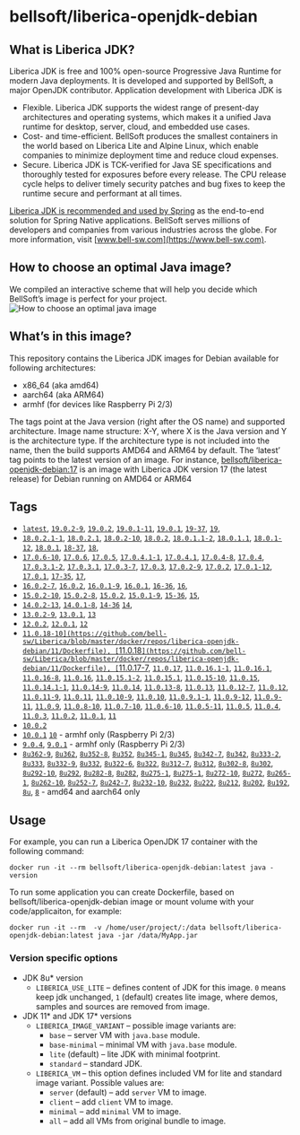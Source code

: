# bellsoft/liberica-openjdk-debian

## What is Liberica JDK?
Liberica JDK is free and 100% open-source Progressive Java Runtime for modern Java deployments. It is developed and supported by BellSoft, a major OpenJDK contributor. Application development with Liberica JDK is

*  Flexible. Liberica JDK supports the widest range of present-day architectures and operating systems, which makes it a unified Java runtime for desktop, server, cloud, and embedded use cases.
* Cost- and time-efficient. BellSoft produces the smallest containers in the world based on Liberica Lite and Alpine Linux, which enable companies to minimize deployment time and reduce cloud expenses.
* Secure. Liberica JDK is TCK-verified for Java SE specifications and thoroughly tested for exposures before every release. The CPU release cycle helps to deliver timely security patches and bug fixes to keep the runtime secure and performant at all times.

[Liberica JDK is recommended and used by Spring](https://spring.io/quickstart) as the end-to-end solution for Spring Native applications.
BellSoft serves millions of developers and companies from various industries across the globe. For more information, visit [www.bell-sw.com](https://www.bell-sw.com).

## How to choose an optimal Java image?

We compiled an interactive scheme that will help you decide which BellSoft’s image is perfect for your project.
![How to choose an optimal java image](https://download.bell-sw.com/static/images/how-to-choose-optimal-java-image.jpg)


## What’s in this image?

This repository contains the Liberica JDK images for Debian available for following architectures:

* x86_64 (aka amd64)
* aarch64 (aka ARM64)
* armhf (for devices like Raspberry Pi 2/3)

The tags point at the Java version (right after the OS name) and supported architecture.
Image name structure:
X-Y,
where X is the Java version and Y is the architecture type. If the architecture type is not included into the name, then the build supports AMD64 and ARM64 by default.
The ‘latest’ tag points to the latest version of an image.
For instance, [bellsoft/liberica-openjdk-debian:17](https://hub.docker.com/layers/bellsoft/liberica-openjdk-debian/17/images/sha256-305f23015e1a40436624b5ea1928051a39cd1484a6ee68553006cc1a38eb1b76?context=explore) is an image with Liberica JDK version 17 (the latest release) for Debian running on AMD64 or ARM64

## Tags

* [`latest`](https://github.com/bell-sw/Liberica/blob/master/docker/repos/liberica-openjdk-debian/19/Dockerfile),
[`19.0.2-9`](https://github.com/bell-sw/Liberica/blob/master/docker/repos/liberica-openjdk-debian/19/Dockerfile),
[`19.0.2`](https://github.com/bell-sw/Liberica/blob/master/docker/repos/liberica-openjdk-debian/19/Dockerfile),
[`19.0.1-11`](https://github.com/bell-sw/Liberica/blob/master/docker/repos/liberica-openjdk-debian/19/Dockerfile),
[`19.0.1`](https://github.com/bell-sw/Liberica/blob/master/docker/repos/liberica-openjdk-debian/19/Dockerfile),
[`19-37`](https://github.com/bell-sw/Liberica/blob/master/docker/repos/liberica-openjdk-debian/19/Dockerfile),
[`19`](https://github.com/bell-sw/Liberica/blob/master/docker/repos/liberica-openjdk-debian/19/Dockerfile),
* [`18.0.2.1-1`](https://github.com/bell-sw/Liberica/blob/master/docker/repos/liberica-openjdk-debian/18/Dockerfile),
[`18.0.2.1`](https://github.com/bell-sw/Liberica/blob/master/docker/repos/liberica-openjdk-debian/18/Dockerfile),
[`18.0.2-10`](https://github.com/bell-sw/Liberica/blob/master/docker/repos/liberica-openjdk-debian/18/Dockerfile),
[`18.0.2`](https://github.com/bell-sw/Liberica/blob/master/docker/repos/liberica-openjdk-debian/18/Dockerfile),
[`18.0.1.1-2`](https://github.com/bell-sw/Liberica/blob/master/docker/repos/liberica-openjdk-debian/18/Dockerfile),
[`18.0.1.1`](https://github.com/bell-sw/Liberica/blob/master/docker/repos/liberica-openjdk-debian/18/Dockerfile),
[`18.0.1-12`](https://github.com/bell-sw/Liberica/blob/master/docker/repos/liberica-openjdk-debian/18/Dockerfile),
[`18.0.1`](https://github.com/bell-sw/Liberica/blob/master/docker/repos/liberica-openjdk-debian/18/Dockerfile),
[`18-37`](https://github.com/bell-sw/Liberica/blob/master/docker/repos/liberica-openjdk-debian/18/Dockerfile),
[`18`](https://github.com/bell-sw/Liberica/blob/master/docker/repos/liberica-openjdk-debian/18/Dockerfile),
* [`17.0.6-10`](https://github.com/bell-sw/Liberica/blob/master/docker/repos/liberica-openjdk-debian/17/Dockerfile),
[`17.0.6`](https://github.com/bell-sw/Liberica/blob/master/docker/repos/liberica-openjdk-debian/17/Dockerfile),
[`17.0.5`](https://github.com/bell-sw/Liberica/blob/master/docker/repos/liberica-openjdk-debian/17/Dockerfile),
[`17.0.4.1-1`](https://github.com/bell-sw/Liberica/blob/master/docker/repos/liberica-openjdk-debian/17/Dockerfile),
[`17.0.4.1`](https://github.com/bell-sw/Liberica/blob/master/docker/repos/liberica-openjdk-debian/17/Dockerfile),
[`17.0.4-8`](https://github.com/bell-sw/Liberica/blob/master/docker/repos/liberica-openjdk-debian/17/Dockerfile),
[`17.0.4`](https://github.com/bell-sw/Liberica/blob/master/docker/repos/liberica-openjdk-debian/17/Dockerfile),
[`17.0.3.1-2`](https://github.com/bell-sw/Liberica/blob/master/docker/repos/liberica-openjdk-debian/17/Dockerfile),
[`17.0.3.1`](https://github.com/bell-sw/Liberica/blob/master/docker/repos/liberica-openjdk-debian/17/Dockerfile),
[`17.0.3-7`](https://github.com/bell-sw/Liberica/blob/master/docker/repos/liberica-openjdk-debian/17/Dockerfile),
[`17.0.3`](https://github.com/bell-sw/Liberica/blob/master/docker/repos/liberica-openjdk-debian/17/Dockerfile),
[`17.0.2-9`](https://github.com/bell-sw/Liberica/blob/master/docker/repos/liberica-openjdk-debian/17/Dockerfile),
[`17.0.2`](https://github.com/bell-sw/Liberica/blob/master/docker/repos/liberica-openjdk-debian/17/Dockerfile),
[`17.0.1-12`](https://github.com/bell-sw/Liberica/blob/master/docker/repos/liberica-openjdk-debian/17/Dockerfile),
[`17.0.1`](https://github.com/bell-sw/Liberica/blob/master/docker/repos/liberica-openjdk-debian/17/Dockerfile),
[`17-35`](https://github.com/bell-sw/Liberica/blob/master/docker/repos/liberica-openjdk-debian/17/Dockerfile),
[`17`](https://github.com/bell-sw/Liberica/blob/master/docker/repos/liberica-openjdk-debian/17/Dockerfile),
* [`16.0.2-7`](https://github.com/bell-sw/Liberica/blob/master/docker/repos/liberica-openjdk-debian/16/Dockerfile),
[`16.0.2`](https://github.com/bell-sw/Liberica/blob/master/docker/repos/liberica-openjdk-debian/16/Dockerfile),
[`16.0.1-9`](https://github.com/bell-sw/Liberica/blob/master/docker/repos/liberica-openjdk-debian/16/Dockerfile),
[`16.0.1`](https://github.com/bell-sw/Liberica/blob/master/docker/repos/liberica-openjdk-debian/16/Dockerfile),
[`16-36`](https://github.com/bell-sw/Liberica/blob/master/docker/repos/liberica-openjdk-debian/16/Dockerfile),
[`16`](https://github.com/bell-sw/Liberica/blob/master/docker/repos/liberica-openjdk-debian/16/Dockerfile),
* [`15.0.2-10`](https://github.com/bell-sw/Liberica/blob/master/docker/repos/liberica-openjdk-debian/15/Dockerfile),
[`15.0.2-8`](https://github.com/bell-sw/Liberica/blob/master/docker/repos/liberica-openjdk-debian/15/Dockerfile),
[`15.0.2`](https://github.com/bell-sw/Liberica/blob/master/docker/repos/liberica-openjdk-debian/15/Dockerfile),
[`15.0.1-9`](https://github.com/bell-sw/Liberica/blob/master/docker/repos/liberica-openjdk-debian/15/Dockerfile),
[`15-36`](https://github.com/bell-sw/Liberica/blob/master/docker/repos/liberica-openjdk-debian/15/Dockerfile),
[`15`](https://github.com/bell-sw/Liberica/blob/master/docker/repos/liberica-openjdk-debian/15/Dockerfile),
* [`14.0.2-13`](https://github.com/bell-sw/Liberica/blob/master/docker/repos/liberica-openjdk-debian/14/Dockerfile),
[`14.0.1-8`](https://github.com/bell-sw/Liberica/blob/master/docker/repos/liberica-openjdk-debian/14/Dockerfile),
[`14-36`](https://github.com/bell-sw/Liberica/blob/master/docker/repos/liberica-openjdk-debian/old/14.0.0/Dockerfile)
[`14`](https://github.com/bell-sw/Liberica/blob/master/docker/repos/liberica-openjdk-debian/14/Dockerfile),
* [`13.0.2-9`](https://github.com/bell-sw/Liberica/blob/master/docker/repos/liberica-openjdk-debian/13/Dockerfile),
[`13.0.1`](https://github.com/bell-sw/Liberica/blob/master/docker/repos/liberica-openjdk-debian/old/13.0.1/Dockerfile),
[`13`](https://github.com/bell-sw/Liberica/blob/master/docker/repos/liberica-openjdk-debian/old/13.0.0/Dockerfile)
* [`12.0.2`](https://github.com/bell-sw/Liberica/blob/master/docker/repos/liberica-openjdk-debian/old/12.0.2/Dockerfile),
[`12.0.1`](https://github.com/bell-sw/Liberica/blob/master/docker/repos/liberica-openjdk-debian/old/12.0.1/Dockerfile),
[`12`](https://github.com/bell-sw/Liberica/blob/master/docker/repos/liberica-openjdk-debian/old/12.0.0/Dockerfile)
* [`11.0.18-10](https://github.com/bell-sw/Liberica/blob/master/docker/repos/liberica-openjdk-debian/11/Dockerfile),
[`11.0.18`](https://github.com/bell-sw/Liberica/blob/master/docker/repos/liberica-openjdk-debian/11/Dockerfile),
[`11.0.17-7](https://github.com/bell-sw/Liberica/blob/master/docker/repos/liberica-openjdk-debian/11/Dockerfile),
[`11.0.17`](https://github.com/bell-sw/Liberica/blob/master/docker/repos/liberica-openjdk-debian/11/Dockerfile),
[`11.0.16.1-1`](https://github.com/bell-sw/Liberica/blob/master/docker/repos/liberica-openjdk-debian/11/Dockerfile),
[`11.0.16.1`](https://github.com/bell-sw/Liberica/blob/master/docker/repos/liberica-openjdk-debian/11/Dockerfile),
[`11.0.16-8`](https://github.com/bell-sw/Liberica/blob/master/docker/repos/liberica-openjdk-debian/11/Dockerfile),
[`11.0.16`](https://github.com/bell-sw/Liberica/blob/master/docker/repos/liberica-openjdk-debian/11/Dockerfile),
[`11.0.15.1-2`](https://github.com/bell-sw/Liberica/blob/master/docker/repos/liberica-openjdk-debian/11/Dockerfile),
[`11.0.15.1`](https://github.com/bell-sw/Liberica/blob/master/docker/repos/liberica-openjdk-debian/11/Dockerfile),
[`11.0.15-10`](https://github.com/bell-sw/Liberica/blob/master/docker/repos/liberica-openjdk-debian/11/Dockerfile),
[`11.0.15`](https://github.com/bell-sw/Liberica/blob/master/docker/repos/liberica-openjdk-debian/11/Dockerfile),
[`11.0.14.1-1`](https://github.com/bell-sw/Liberica/blob/master/docker/repos/liberica-openjdk-debian/11/Dockerfile),
[`11.0.14-9`](https://github.com/bell-sw/Liberica/blob/master/docker/repos/liberica-openjdk-debian/11/Dockerfile),
[`11.0.14`](https://github.com/bell-sw/Liberica/blob/master/docker/repos/liberica-openjdk-debian/11/Dockerfile),
[`11.0.13-8`](https://github.com/bell-sw/Liberica/blob/master/docker/repos/liberica-openjdk-debian/11/Dockerfile),
[`11.0.13`](https://github.com/bell-sw/Liberica/blob/master/docker/repos/liberica-openjdk-debian/11/Dockerfile),
[`11.0.12-7`](https://github.com/bell-sw/Liberica/blob/master/docker/repos/liberica-openjdk-debian/11/Dockerfile),
[`11.0.12`](https://github.com/bell-sw/Liberica/blob/master/docker/repos/liberica-openjdk-debian/11/Dockerfile),
[`11.0.11-9`](https://github.com/bell-sw/Liberica/blob/master/docker/repos/liberica-openjdk-debian/11/Dockerfile),
[`11.0.11`](https://github.com/bell-sw/Liberica/blob/master/docker/repos/liberica-openjdk-debian/11/Dockerfile),
[`11.0.10-9`](https://github.com/bell-sw/Liberica/blob/master/docker/repos/liberica-openjdk-debian/11/Dockerfile),
[`11.0.10`](https://github.com/bell-sw/Liberica/blob/master/docker/repos/liberica-openjdk-debian/11/Dockerfile),
[`11.0.9.1-1`](https://github.com/bell-sw/Liberica/blob/master/docker/repos/liberica-openjdk-debian/11/Dockerfile),
[`11.0.9-12`](https://github.com/bell-sw/Liberica/blob/master/docker/repos/liberica-openjdk-debian/11/Dockerfile),
[`11.0.9-11`](https://github.com/bell-sw/Liberica/blob/master/docker/repos/liberica-openjdk-debian/11/Dockerfile),
[`11.0.9`](https://github.com/bell-sw/Liberica/blob/master/docker/repos/liberica-openjdk-debian/11/Dockerfile),
[`11.0.8-10`](https://github.com/bell-sw/Liberica/blob/master/docker/repos/liberica-openjdk-debian/11/Dockerfile),
[`11.0.7-10`](https://github.com/bell-sw/Liberica/blob/master/docker/repos/liberica-openjdk-debian/11/Dockerfile),
[`11.0.6-10`](https://github.com/bell-sw/Liberica/blob/master/docker/repos/liberica-openjdk-debian/11/Dockerfile),
[`11.0.5-11`](https://github.com/bell-sw/Liberica/blob/master/docker/repos/liberica-openjdk-debian/old/11.0.5/Dockerfile),
[`11.0.5`](https://github.com/bell-sw/Liberica/blob/master/docker/repos/liberica-openjdk-debian/old/11.0.5/Dockerfile),
[`11.0.4`](https://github.com/bell-sw/Liberica/blob/master/docker/repos/liberica-openjdk-debian/old/11.0.4/Dockerfile),
[`11.0.3`](https://github.com/bell-sw/Liberica/blob/master/docker/repos/liberica-openjdk-debian/old/11.0.3/Dockerfile),
[`11.0.2`](https://github.com/bell-sw/Liberica/blob/master/docker/repos/liberica-openjdk-debian/old/11.0.2/Dockerfile),
[`11.0.1`](https://github.com/bell-sw/Liberica/blob/master/docker/repos/liberica-openjdk-debian/old/11.0.1/Dockerfile),
[`11`](https://github.com/bell-sw/Liberica/blob/master/docker/repos/liberica-openjdk-debian/11/Dockerfile)
* [`10.0.2`](https://github.com/bell-sw/Liberica/blob/master/docker/repos/liberica-openjdk-debian/old/10.0.2/Dockerfile)
* [`10.0.1`](https://github.com/bell-sw/Liberica/blob/master/docker/repos/liberica-openjdk-debian/old/10.0.1/Dockerfile)
[`10`](https://github.com/bell-sw/Liberica/blob/master/docker/repos/liberica-openjdk-debian/old/10.0.0/Dockerfile) - armhf only (Raspberry Pi 2/3)
* [`9.0.4`](https://github.com/bell-sw/Liberica/blob/master/docker/repos/liberica-openjdk-debian/old/9.0.4/Dockerfile),
[`9.0.1`](https://github.com/bell-sw/Liberica/blob/master/docker/repos/liberica-openjdk-debian/old/9.0.1/Dockerfile) - armhf only (Raspberry Pi 2/3)
* [`8u362-9`](https://github.com/bell-sw/Liberica/blob/master/docker/repos/liberica-openjdk-debian/8/Dockerfile),
[`8u362`](https://github.com/bell-sw/Liberica/blob/master/docker/repos/liberica-openjdk-debian/8/Dockerfile),
[`8u352-8`](https://github.com/bell-sw/Liberica/blob/master/docker/repos/liberica-openjdk-debian/8/Dockerfile),
[`8u352`](https://github.com/bell-sw/Liberica/blob/master/docker/repos/liberica-openjdk-debian/8/Dockerfile),
[`8u345-1`](https://github.com/bell-sw/Liberica/blob/master/docker/repos/liberica-openjdk-debian/8/Dockerfile),
[`8u345`](https://github.com/bell-sw/Liberica/blob/master/docker/repos/liberica-openjdk-debian/8/Dockerfile),
[`8u342-7`](https://github.com/bell-sw/Liberica/blob/master/docker/repos/liberica-openjdk-debian/8/Dockerfile),
[`8u342`](https://github.com/bell-sw/Liberica/blob/master/docker/repos/liberica-openjdk-debian/8/Dockerfile),
[`8u333-2`](https://github.com/bell-sw/Liberica/blob/master/docker/repos/liberica-openjdk-debian/8/Dockerfile),
[`8u333`](https://github.com/bell-sw/Liberica/blob/master/docker/repos/liberica-openjdk-debian/8/Dockerfile),
[`8u332-9`](https://github.com/bell-sw/Liberica/blob/master/docker/repos/liberica-openjdk-debian/8/Dockerfile),
[`8u332`](https://github.com/bell-sw/Liberica/blob/master/docker/repos/liberica-openjdk-debian/8/Dockerfile),
[`8u322-6`](https://github.com/bell-sw/Liberica/blob/master/docker/repos/liberica-openjdk-debian/8/Dockerfile),
[`8u322`](https://github.com/bell-sw/Liberica/blob/master/docker/repos/liberica-openjdk-debian/8/Dockerfile),
[`8u312-7`](https://github.com/bell-sw/Liberica/blob/master/docker/repos/liberica-openjdk-debian/8/Dockerfile),
[`8u312`](https://github.com/bell-sw/Liberica/blob/master/docker/repos/liberica-openjdk-debian/8/Dockerfile),
[`8u302-8`](https://github.com/bell-sw/Liberica/blob/master/docker/repos/liberica-openjdk-debian/8/Dockerfile),
[`8u302`](https://github.com/bell-sw/Liberica/blob/master/docker/repos/liberica-openjdk-debian/8/Dockerfile),
[`8u292-10`](https://github.com/bell-sw/Liberica/blob/master/docker/repos/liberica-openjdk-debian/8/Dockerfile),
[`8u292`](https://github.com/bell-sw/Liberica/blob/master/docker/repos/liberica-openjdk-debian/8/Dockerfile),
[`8u282-8`](https://github.com/bell-sw/Liberica/blob/master/docker/repos/liberica-openjdk-debian/8/Dockerfile),
[`8u282`](https://github.com/bell-sw/Liberica/blob/master/docker/repos/liberica-openjdk-debian/8/Dockerfile),
[`8u275-1`](https://github.com/bell-sw/Liberica/blob/master/docker/repos/liberica-openjdk-debian/8/Dockerfile),
[`8u275-1`](https://github.com/bell-sw/Liberica/blob/master/docker/repos/liberica-openjdk-debian/8/Dockerfile),
[`8u272-10`](https://github.com/bell-sw/Liberica/blob/master/docker/repos/liberica-openjdk-debian/8/Dockerfile),
[`8u272`](https://github.com/bell-sw/Liberica/blob/master/docker/repos/liberica-openjdk-debian/8/Dockerfile),
[`8u265-1`](https://github.com/bell-sw/Liberica/blob/master/docker/repos/liberica-openjdk-debian/8/Dockerfile),
[`8u262-10`](https://github.com/bell-sw/Liberica/blob/master/docker/repos/liberica-openjdk-debian/8/Dockerfile),
[`8u252-7`](https://github.com/bell-sw/Liberica/blob/master/docker/repos/liberica-openjdk-debian/8/Dockerfile),
[`8u242-7`](https://github.com/bell-sw/Liberica/blob/master/docker/repos/liberica-openjdk-debian/old/8u242/Dockerfile),
[`8u232-10`](https://github.com/bell-sw/Liberica/blob/master/docker/repos/liberica-openjdk-debian/old/8u232/Dockerfile),
[`8u232`](https://github.com/bell-sw/Liberica/blob/master/docker/repos/liberica-openjdk-debian/old/8u232/Dockerfile),
[`8u222`](https://github.com/bell-sw/Liberica/blob/master/docker/repos/liberica-openjdk-debian/old/8u222/Dockerfile),
[`8u212`](https://github.com/bell-sw/Liberica/blob/master/docker/repos/liberica-openjdk-debian/old/8u212/Dockerfile),
[`8u202`](https://github.com/bell-sw/Liberica/blob/master/docker/repos/liberica-openjdk-debian/old/8u202/Dockerfile),
[`8u192`](https://github.com/bell-sw/Liberica/blob/master/docker/repos/liberica-openjdk-debian/old/8u192/Dockerfile),
[`8u`](https://github.com/bell-sw/Liberica/blob/master/docker/repos/liberica-openjdk-debian/8/Dockerfile),
[`8`](https://github.com/bell-sw/Liberica/blob/master/docker/repos/liberica-openjdk-debian/8/Dockerfile)   - amd64 and aarch64 only

## Usage

For example, you can run a Liberica OpenJDK 17 container with the following command:

 `docker run -it --rm bellsoft/liberica-openjdk-debian:latest java -version`

To run some application you can create Dockerfile, based on bellsoft/liberica-openjdk-debian image or mount volume with your code/applicaiton, for example:

 `docker run -it --rm  -v /home/user/project/:/data bellsoft/liberica-openjdk-debian:latest java -jar /data/MyApp.jar`

### Version specific options

* JDK 8u* version
  * `LIBERICA_USE_LITE` – defines content of JDK for this image. `0` means keep jdk unchanged, `1` (default) creates lite image, where demos, samples and sources are removed from image.
* JDK 11* and JDK 17* versions
  * `LIBERICA_IMAGE_VARIANT` – possible image variants are: 
    * `base` – server VM with `java.base` module.
	* `base-minimal` – minimal VM with `java.base` module.
	* `lite` (default) – lite JDK with minimal footprint.
	* `standard` – standard JDK.
  * `LIBERICA_VM` – this option defines included VM for lite and standard image variant. Possible values are:
    * `server` (default) – add `server` VM to image.
	* `client` – add `client` VM to image.
	* `minimal` – add `minimal` VM to image.
	* `all` – add all VMs from original bundle to image.